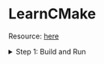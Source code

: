 # LearnCMake

Resource: [here](https://cmake.org/cmake/help/latest/guide/tutorial/index.html)

<details>
    <summary>Step 1: Build and Run</summary>

## Exercise 1: Building a Basic Project
> More info: [here](https://cmake.org/cmake/help/latest/manual/cmake.1.html#generate-a-project-buildsystem)

### Step by step
1. Generate `makefile`
```
cmake -B build -S .
```

2. Compile
```
cmake --build build
```

3. Run
```
build\Debug\main.exe
```
Or
```
build\main.exe
```

### All in one
```
cmake -B build -S .; cmake --build build; clear; build\Debug\main.exe
```

## Exercise 2 - Specifying the C++ Standard
```cmake
# other cmake config ...
# ...
# ...
# ...

set(CMAKE_CXX_STANDARD 17)
set(CMAKE_CXX_STANDARD_REQUIRED True)

# set c++ version above this line
add_executable(main main.cpp)
```

> **Note:** From Visual Studio 2022 ([`_MSC_VER`](https://learn.microsoft.com/en-us/cpp/overview/compiler-versions?view=msvc-170) >= 1930), the minimum `C++` standard is `C++14`. If we set `CMAKE_CXX_STANDARD = 11`, `__cplusplus` will still print `201402` instead of `201103`.

### How to run
1. _Skip to the compilation steps._
2. Run.
```
build\Debug\main.exe 25
```

## Exercise 3 - Adding a Version Number and Configured Header File
```cmake
# other cmake config ...
# ...
# ...
# ...

# set the 'include' directory for the 'main' target below this line
add_executable(main main.cpp)

target_include_directories(main PUBLIC "${LearnCMake_BINARY_DIR}")
```

</details>
